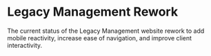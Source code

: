 # Legacy Management Rework

The current status of the Legacy Management website rework to add mobile reactivity, increase ease of navigation, and improve client interactivity.
